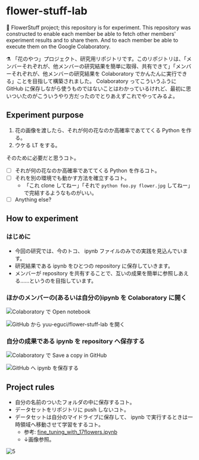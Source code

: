 flower-stuff-lab
===

🌻 FlowerStuff project; this repository is for experiment. This repository was constructed to enable each member be able to fetch other members' experiment results and to share them. And to each member be able to execute them on the Google Colaboratory.

⚗️ 「花のやつ」プロジェクト、研究用リポジトリです。このリポジトリは、「メンバーそれぞれが、他メンバーの研究結果を簡単に取得、共有できて」「メンバーそれぞれが、他メンバーの研究結果を Colaboratory でかんたんに実行できる」ことを目指して構築されました。 Colaboratory ってこういうふうに GitHub に保存しながら使うものではないことはわかっているけれど、最初に思いついたのがこういうやり方だったのでとりあえずこれでやってみるよ。

## Experiment purpose

1. 花の画像を渡したら、それが何の花なのか高確率であててくる Python を作る。
1. ウケる LT をする。

そのために必要だと思うコト。

- [ ] それが何の花なのか高確率であててくる Python を作るコト。
- [ ] それを別の環境でも動かす方法を確立するコト。
    - 「これ clone してねー」「それで `python foo.py flower.jpg` してねー」で完結するようなものがいい。
- [ ] Anything else?

## How to experiment

### はじめに

- 今回の研究では、今のトコ、 ipynb ファイルのみでの実践を見込んでいます。
- 研究結果である ipynb をひとつの repository に保存していきます。
- メンバーが repository を共有することで、互いの成果を簡単に参照しあえる……というのを目指しています。

### ほかのメンバーの(あるいは自分の)ipynb を Colaboratory に開く

![Colaboratory で Open notebook](https://user-images.githubusercontent.com/28250432/122402516-83f90800-cfb8-11eb-9246-46dcbdd60ee8.png)

![GitHub から yuu-eguci/flower-stuff-lab を開く](https://user-images.githubusercontent.com/28250432/122405442-0682c700-cfbb-11eb-9cab-a2df34e01e45.png)

### 自分の成果である ipynb を repository へ保存する

![Colaboratory で Save a copy in GitHub](https://user-images.githubusercontent.com/28250432/122406341-bd7f4280-cfbb-11eb-840d-5dd2e0f811ff.png)

![GitHub へ ipynb を保存する](https://user-images.githubusercontent.com/28250432/122406648-f7e8df80-cfbb-11eb-9bf4-3818773a62f0.png)

## Project rules

- 自分の名前のついたフォルダの中に保存するコト。
- データセットをリポジトリに push しないコト。
- データセットは自分のマイドライブに保存して、 ipynb で実行するときは一時領域へ移動させて学習をするコト。
    - 参考: [fine_tuning_with_17flowers.ipynb](https://github.com/yuu-eguci/flower-stuff-lab/blob/main/yuueguci/fine_tuning_with_17flowers.ipynb)
    - ↓画像参照。

![5](https://user-images.githubusercontent.com/28250432/122409790-629b1a80-cfbe-11eb-8e56-fb712420f37d.png)

